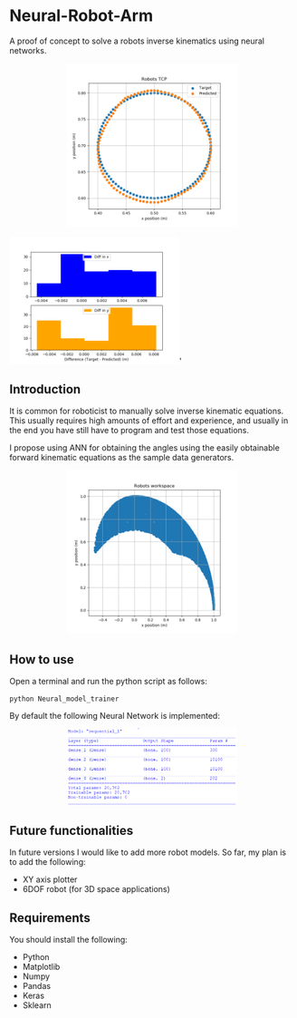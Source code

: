 # Neural-Robot-Arm
A proof of concept to solve a robots inverse kinematics using neural networks.

<p align="middle">
  <img src="/images/Predicted TCP results.png" alt="Predicted TCP results" width=300>

  <img src="/images/Differences target and predicted.png" alt="Differences between the target and predicted" width=300>'

</p>


## Introduction
It is common for roboticist to manually solve inverse kinematic equations. This usually requires high amounts of effort and experience, and usually in the end you have still have to program and test those equations.

I propose using ANN for obtaining the angles using the easily obtainable forward kinematic equations as the sample data generators.

<p align="middle">
  <img src="/images/Robots workspace.png" alt="Robots workspace" width=300>
</p>


## How to use
Open a terminal and run the python script as follows:

    python Neural_model_trainer

By default the following Neural Network is implemented:

<p align="middle">
  <img src="/images/ANN Model.png" alt="Default ANN Model" width=300>
</p>


## Future functionalities
In future versions I would like to add more robot models. So far, my plan is to add the following:

* XY axis plotter
* 6DOF robot (for 3D space applications)


## Requirements
You should install the following:

* Python
* Matplotlib
* Numpy
* Pandas
* Keras
* Sklearn








